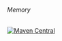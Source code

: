###### Memory
[![Maven Central](https://maven-badges.herokuapp.com/maven-central/com.github.rostislav-maslov.rcore/memory/badge.svg)](https://maven-badges.herokuapp.com/maven-central/com.github.rostislav-maslov.rcore/memory)
